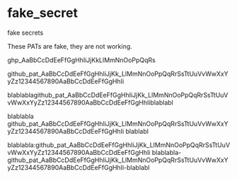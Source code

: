 # fake_secret
fake secrets

These PATs are fake, they are not working.

ghp_AaBbCcDdEeFfGgHhIiJjKkLlMmNnOoPpQqRs

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


blablabla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blablabl

blablabla 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 blablabl

blablabla: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
blablabla-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-blablabl
